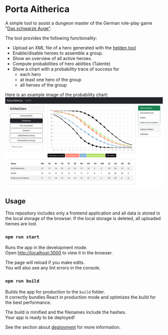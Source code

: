 # Porta Aitherica

A simple tool to assist a dungeon master of the German role-play game "[Das schwarze Auge"](https://de.wikipedia.org/wiki/Das_Schwarze_Auge).

The tool provides the following functionality:

- Upload an XML file of a hero generated with the [helden tool](https://www.helden-software.de/index.php/download/)
- Enable/disable heroes to assemble a group.
- Show an overview of all active heroes.
- Compute probabilities of hero abilities (Talente)
- Show a chart with a probability trace of success for
    - each hero
    - at least one hero of the group
    - all heroes of the group

Here is an example image of the probability chart:
![Probability Chart](./screenshots/probabilities.png)

## Usage

This repository includes only a frontend application and all data is stored in the local storage of the browser.
If the local storage is deleted, all uploaded heroes are lost.

### `npm run start`

Runs the app in the development mode.\
Open [http://localhost:3000](http://localhost:3000) to view it in the browser.

The page will reload if you make edits.\
You will also see any lint errors in the console.

### `npm run build`

Builds the app for production to the `build` folder.\
It correctly bundles React in production mode and optimizes the build for the best performance.

The build is minified and the filenames include the hashes.\
Your app is ready to be deployed!

See the section about [deployment](https://facebook.github.io/create-react-app/docs/deployment) for more information.
